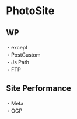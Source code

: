 # PhotoSite  

## WP  
・except　　                                                          
・PostCustom  
・Js Path  
・FTP

## Site Performance
・Meta  
・OGP
